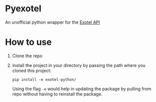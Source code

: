 # Pyexotel
An unofficial python wrapper for the [Exotel API](https://developer.exotel.com/api)


# How to use

1. Clone the repo 
2. Install the project in your directory by passing the path where you cloned this project:

    ```
    pip install -e exotel-python/
    ```

    Using the flag `-e` would help in updating the package by pulling from repo without having to reinstall the package.